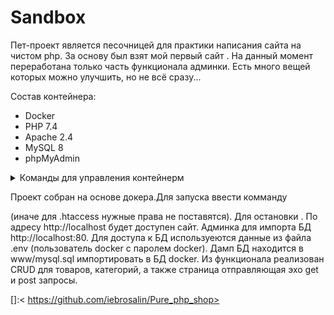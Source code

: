 # Sandbox
Пет-проект является песочницей для практики написания сайта на чистом php. За основу был взят мой первый сайт
. На данный момент переработана только часть функционала админки. Есть много вещей которых можно улучшить, но не всё сразу...

Состав контейнера:
* Docker
* PHP 7.4
* Apache 2.4
* MySQL 8
* phpMyAdmin

<details>
    <summary>Команды для управления контейнерм</summary>
    
   Первый запуск
    
```
make start && make composer
```
 
 Остановка
    
```
make stop
```   

Старт

```
make start
```  
	
Рестарт
	
```
make restart
```

Прекращение работы контейнера

```
make stop
```

Аналог composer update

```
make composer-update
```

Аналог composer install

```
make composer-install
```

Инициализация зависимостей composer c update

```
make composer
```
	
Production composer build
	
```
   make composer-prod
```
   
</details>

Проект собран на основе докера.Для запуска ввести комманду
 
  (иначе для .htaccess нужные права не поставятся). Для остановки .
По адресу http://localhost будет доступен сайт. Админка для импорта БД http://localhost:80. Для доступа к БД используеются данные из файла .env (пользователь docker с паролем docker). Дамп БД находится в www/mysql.sql импортировать в БД docker. 
Из функционала реализован CRUD для товаров, категорий, а также страница отправляющая эхо get и post запросы.

[]:< https://github.com/iebrosalin/Pure_php_shop>